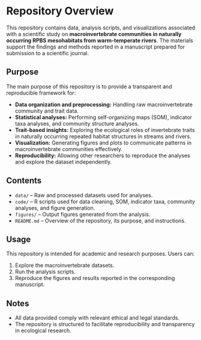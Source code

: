 # Repository Overview

This repository contains data, analysis scripts, and visualizations associated with a scientific study on **macroinvertebrate communities in naturally occurring RPBS mesohabitats from warm-temperate rivers**. The materials support the findings and methods reported in a manuscript prepared for submission to a scientific journal.

## Purpose

The main purpose of this repository is to provide a transparent and reproducible framework for:

- **Data organization and preprocessing:** Handling raw macroinvertebrate community and trait data.  
- **Statistical analyses:** Performing self-organizing maps (SOM), indicator taxa analyses, and community structure analyses.  
- **Trait-based insights:** Exploring the ecological roles of invertebrate traits in naturally occurring repeated habitat structures in streams and rivers.  
- **Visualization:** Generating figures and plots to communicate patterns in macroinvertebrate communities effectively.  
- **Reproducibility:** Allowing other researchers to reproduce the analyses and explore the dataset independently.

## Contents

- `data/` – Raw and processed datasets used for analyses.  
- `code/` – R scripts used for data cleaning, SOM, indicator taxa, community analyses, and figure generation.  
- `figures/` – Output figures generated from the analysis.  
- `README.md` – Overview of the repository, its purpose, and instructions.

## Usage

This repository is intended for academic and research purposes. Users can:

1. Explore the macroinvertebrate datasets.  
2. Run the analysis scripts.  
3. Reproduce the figures and results reported in the corresponding manuscript.

## Notes

- All data provided comply with relevant ethical and legal standards.  
- The repository is structured to facilitate reproducibility and transparency in ecological research.
